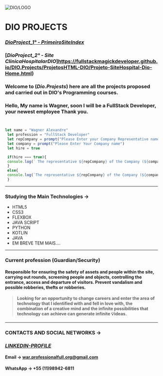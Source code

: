 ![DIO/LOGO](https://avatars.githubusercontent.com/u/26231823?s=200&v=4)

#             **DIO PROJECTS** 



### [_DioProject_1° - PrimeiroSiteIndex_](https://fullstackmagickdeveloper.github.io/DIO.Projects/ProjetosHTML-DIO/PrimeiroSite-index.html)



### [_DioProject_2° - Site ClinicaHospitalarDIO_]https://fullstackmagickdeveloper.github.io/DIO.Projects/ProjetosHTML-DIO/Projeto-SiteHospital-Dio-Home.html)


### Welcome to (_Dio.Projests_) here are all the projects proposed and carried out in DIO's Programming courses.

 ### Hello, My name is Wagner, soon I will be a FullStack Developer, your newest employee Thank you.

```js


let name = "Wagner Alexandre"
 let profession = "FullStack Developer"
 let repCompany = prompt("Please Enter your Company Representative name")
 let company = prompt("Please Enter Your Company name")
 let hire = true

 if(hire === true){
 console.log(` The representative ${repCompany} of the Company (${company}) Hired [${hire}] the newest Employee (${name}) ${profession} for his Team`)
 }
 else{
 console.log(`The representative ${repCompany} of the Company (${company}) Lost the chance to Hire [${hire}] the Future Employee (${name}) ${profession} for his Team`)
 }


```
***
### Studying the Main Technologies ->

* HTML5
* CSS3
* FLEXBOX
* JAVA SCRIPT
* PYTHON
* KOTLIN
* JAVA
* EM BREVE TEM MAIS....

***
### Current profession (Guardian/Security)

#### Responsible for ensuring the safety of assets and people within the site, carrying out rounds, screening people and objects, controlling the entrance, access and departure of visitors.  Prevent vandalism and possible robberies, thefts or robberies.
 >#### Looking for an opportunity to change careers and enter the area of ​​technology that I identified with and fell in love with, the combination of a creative mind and the infinite possibilities that technology can achieve can generate infinite 💡ideas.

 ***
 ### CONTACTS AND SOCIAL NETWORKS ->

### [_LINKEDIN-PROFILE_](https://www.linkedin.com/in/wagner-ribeiro-886626289?lipi=urn:li:page:d_flagship3_profile_view_base_contact_details;6T4cQSdCRoudt/2pDT1wcg==)

#### Email -> war.professionalfull.org@gmail.com
#### WhatsApp -> +55 (11)98942-6811

